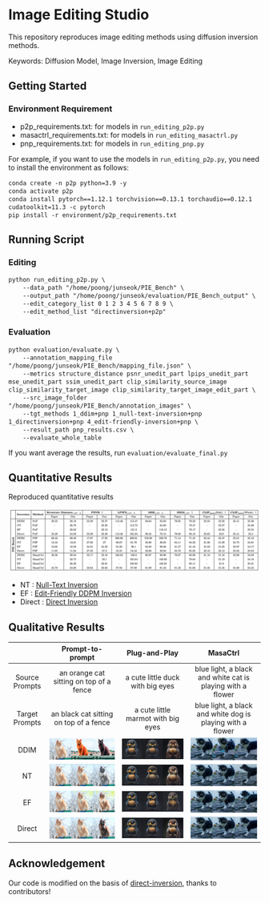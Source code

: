 # Image Editing Studio


This repository reproduces image editing methods using diffusion inversion methods.

Keywords: Diffusion Model, Image Inversion, Image Editing

## Getting Started
<span id="getting-started"></span>

### Environment Requirement
<span id="environment-requirement"></span>

- p2p_requirements.txt: for models in `run_editing_p2p.py`
- masactrl_requirements.txt: for models in `run_editing_masactrl.py`
- pnp_requirements.txt: for models in `run_editing_pnp.py`

For example, if you want to use the models in `run_editing_p2p.py`, you need to install the environment as follows:

```shell
conda create -n p2p python=3.9 -y
conda activate p2p
conda install pytorch==1.12.1 torchvision==0.13.1 torchaudio==0.12.1 cudatoolkit=11.3 -c pytorch
pip install -r environment/p2p_requirements.txt
```
## Running Script
### Editing
```shell
python run_editing_p2p.py \
    --data_path "/home/poong/junseok/PIE_Bench" \
    --output_path "/home/poong/junseok/evaluation/PIE_Bench_output" \
    --edit_category_list 0 1 2 3 4 5 6 7 8 9 \
    --edit_method_list "directinversion+p2p"
```
### Evaluation
```shell
python evaluation/evaluate.py \
    --annotation_mapping_file "/home/poong/junseok/PIE_Bench/mapping_file.json" \
    --metrics structure_distance psnr_unedit_part lpips_unedit_part mse_unedit_part ssim_unedit_part clip_similarity_source_image clip_similarity_target_image clip_similarity_target_image_edit_part \
    --src_image_folder "/home/poong/junseok/PIE_Bench/annotation_images" \
    --tgt_methods 1_ddim+pnp 1_null-text-inversion+pnp 1_directinversion+pnp 4_edit-friendly-inversion+pnp \
    --result_path pnp_results.csv \
    --evaluate_whole_table
```
If you want average the results, run `evaluation/evaluate_final.py`

## Quantitative Results

<span id="quantitative-results"></span>

Reproduced quantitative results

![quatitative](scripts/quantitative.png)

- NT : [Null-Text Inversion](https://arxiv.org/abs/2211.09794)
- EF : [Edit-Friendly DDPM Inversion](https://arxiv.org/abs/2304.06140)
- Direct : [Direct Inversion](https://arxiv.org/abs/2310.01506)

## Qualitative Results

<span id="qualitative-results"></span>

| | Prompt-to-prompt | Plug-and-Play | MasaCtrl
| :-----: | :----: | :----: | :----: |
| Source Prompts | an orange cat sitting on top of a fence | a cute little duck with big eyes | blue light, a black and white cat is playing with a flower |
| Target Prompts | an black cat sitting on top of a fence | a cute little marmot with big eyes | blue light, a black and white dog is playing with a flower  |
| DDIM | ![qualitative_p2p](scripts/DDIM_p2p.png) |  ![qualitative_pnp](scripts/DDIM_pnp.png) | ![qualitative_masactrl](scripts/DDIM_masactrl.png) |
| NT | ![qualitative_p2p](scripts/NT_p2p.png) |  ![qualitative_pnp](scripts/NT_pnp.png) | ![qualitative_masactrl](scripts/NT_masactrl.png) |
| EF | ![qualitative_p2p](scripts/EF_p2p.png) |  ![qualitative_pnp](scripts/EF_pnp.png) | ![qualitative_masactrl](scripts/EF_masactrl.png) |
| Direct | ![qualitative_p2p](scripts/Direct_p2p.png) |  ![qualitative_pnp](scripts/Direct_pnp.png) | ![qualitative_masactrl](scripts/Direct_masactrl.png) |


## Acknowledgement
<span id="acknowledgement"></span>

Our code is modified on the basis of [direct-inversion](https://github.com/cure-lab/PnPInversion), thanks to contributors!
